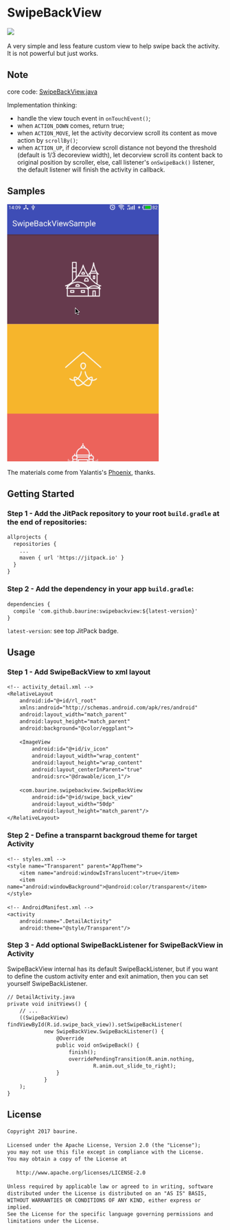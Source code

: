 # SwipeBackView

[![](https://jitpack.io/v/baurine/swipebackview.svg)](https://jitpack.io/#baurine/swipebackview)

A very simple and less feature custom view to help swipe back the activity. It is not powerful but just works.

## Note

core code: [SwipeBackView.java](./SwipeBackView/swipebackview/src/main/java/com/baurine/swipebackview/SwipeBackView.java)

Implementation thinking: 

- handle the view touch event in `onTouchEvent()`;
- when `ACTION_DOWN` comes, return true; 
- when `ACTION_MOVE`, let the activity decorview scroll its content as move action by `scrollBy()`; 
- when `ACTION_UP`, if decorview scroll distance not beyond the threshold (default is 1/3 decoreview width), let decorview scroll its content back to original position by scroller, else, call listener's `onSwipeBack()` listener, the default listener will finish the activity in callback.

## Samples

![](./note/art/1_sample.gif)

The materials come from Yalantis's [Phoenix](https://github.com/Yalantis/Phoenix), thanks.

## Getting Started

### Step 1 - Add the JitPack repository to your root `build.gradle` at the end of repositories:

    allprojects {
      repositories {
        ...
        maven { url 'https://jitpack.io' }
      }
    }

### Step 2 - Add the dependency in your app `build.gradle`:

    dependencies {
      compile 'com.github.baurine:swipebackview:${latest-version}'
    }

`latest-version`: see top JitPack badge.

## Usage

### Step 1 - Add SwipeBackView to xml layout

    <!-- activity_detail.xml -->
    <RelativeLayout
        android:id="@+id/rl_root"
        xmlns:android="http://schemas.android.com/apk/res/android"
        android:layout_width="match_parent"
        android:layout_height="match_parent"
        android:background="@color/eggplant">

        <ImageView
            android:id="@+id/iv_icon"
            android:layout_width="wrap_content"
            android:layout_height="wrap_content"
            android:layout_centerInParent="true"
            android:src="@drawable/icon_1"/>

        <com.baurine.swipebackview.SwipeBackView
            android:id="@+id/swipe_back_view"
            android:layout_width="50dp"
            android:layout_height="match_parent"/>
    </RelativeLayout>

### Step 2 - Define a transparnt backgroud theme for target Activity

    <!-- styles.xml -->
    <style name="Transparent" parent="AppTheme">
        <item name="android:windowIsTranslucent">true</item>
        <item name="android:windowBackground">@android:color/transparent</item>
    </style>

    <!-- AndroidManifest.xml -->
    <activity
        android:name=".DetailActivity"
        android:theme="@style/Transparent"/>

### Step 3 - Add optional SwipeBackListener for SwipeBackView in Activity

SwipeBackView internal has its default SwipeBackListener, but if you want to define the custom activity enter and exit animation, then you can set yourself SwipeBackListener.

    // DetailActivity.java
    private void initViews() {
        // ...
        ((SwipeBackView) findViewById(R.id.swipe_back_view)).setSwipeBackListener(
                new SwipeBackView.SwipeBackListener() {
                    @Override
                    public void onSwipeBack() {
                        finish();
                        overridePendingTransition(R.anim.nothing,
                                R.anim.out_slide_to_right);
                    }
                }
        );
    }

License
-------

    Copyright 2017 baurine.

    Licensed under the Apache License, Version 2.0 (the "License");
    you may not use this file except in compliance with the License.
    You may obtain a copy of the License at

       http://www.apache.org/licenses/LICENSE-2.0

    Unless required by applicable law or agreed to in writing, software
    distributed under the License is distributed on an "AS IS" BASIS,
    WITHOUT WARRANTIES OR CONDITIONS OF ANY KIND, either express or implied.
    See the License for the specific language governing permissions and
    limitations under the License.
